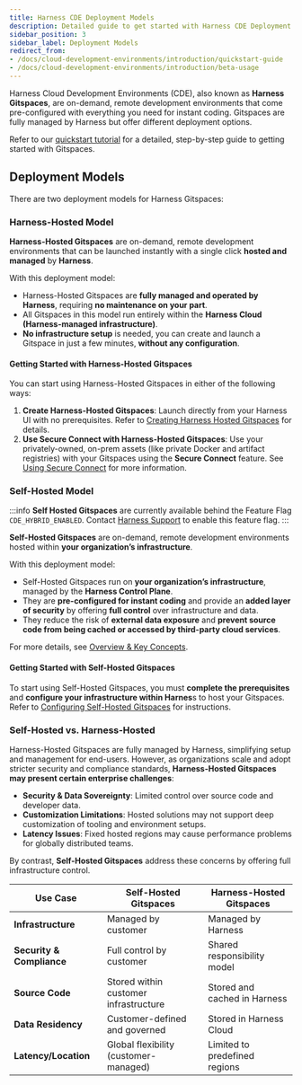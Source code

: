 ```yaml
---
title: Harness CDE Deployment Models
description: Detailed guide to get started with Harness CDE Deployment Models. 
sidebar_position: 3
sidebar_label: Deployment Models
redirect_from: 
- /docs/cloud-development-environments/introduction/quickstart-guide
- /docs/cloud-development-environments/introduction/beta-usage
---
```


Harness Cloud Development Environments (CDE), also known as **Harness Gitspaces**, are on-demand, remote development environments that come pre-configured with everything you need for instant coding. Gitspaces are fully managed by Harness but offer different deployment options.

Refer to our [quickstart tutorial](/docs/cloud-development-environments/introduction/quickstart-tutorial.md) for a detailed, step-by-step guide to getting started with Gitspaces.

## Deployment Models

There are two deployment models for Harness Gitspaces:

### Harness-Hosted Model

**Harness-Hosted Gitspaces** are on-demand, remote development environments that can be launched instantly with a single click **hosted and managed** by **Harness**. 

With this deployment model:

* Harness-Hosted Gitspaces are **fully managed and operated by Harness**, requiring **no maintenance on your part**.
* All Gitspaces in this model run entirely within the **Harness Cloud (Harness-managed infrastructure)**.
* **No infrastructure setup** is needed, you can create and launch a Gitspace in just a few minutes, **without any configuration**.

#### Getting Started with Harness-Hosted Gitspaces

You can start using Harness-Hosted Gitspaces in either of the following ways:

1. **Create Harness-Hosted Gitspaces**: Launch directly from your Harness UI with no prerequisites. Refer to [Creating Harness Hosted Gitspaces](/docs/cloud-development-environments/manage-gitspaces/create-gitspaces.md) for details.
2. **Use Secure Connect with Harness-Hosted Gitspaces**: Use your privately-owned, on-prem assets (like private Docker and artifact registries) with your Gitspaces using the **Secure Connect** feature. See [Using Secure Connect](/docs/cloud-development-environments/features-of-gitspaces/secure-connect.md) for more information.

### Self-Hosted Model

:::info
**Self Hosted Gitspaces** are currently available behind the Feature Flag ``CDE_HYBRID_ENABLED``. Contact [Harness Support](mailto:support@harness.io) to enable this feature flag.
:::

**Self-Hosted Gitspaces** are on-demand, remote development environments hosted within **your organization’s infrastructure**.

With this deployment model:

* Self-Hosted Gitspaces run on **your organization’s infrastructure**, managed by the **Harness Control Plane**.
* They are **pre-configured for instant coding** and provide an **added layer of security** by offering **full control** over infrastructure and data.
* They reduce the risk of **external data exposure** and **prevent source code from being cached or accessed by third-party cloud services**.

For more details, see [Overview & Key Concepts](/docs/cloud-development-environments/self-hosted-gitspaces/fundamentals.md).

#### Getting Started with Self-Hosted Gitspaces

To start using Self-Hosted Gitspaces, you must **complete the prerequisites** and **configure your infrastructure within Harnes**s to host your Gitspaces. Refer to [Configuring Self-Hosted Gitspaces](/docs/cloud-development-environments/self-hosted-gitspaces/steps) for instructions.

### Self-Hosted vs. Harness-Hosted

Harness-Hosted Gitspaces are fully managed by Harness, simplifying setup and management for end-users.
However, as organizations scale and adopt stricter security and compliance standards, **Harness-Hosted Gitspaces may present certain enterprise challenges**:

* **Security & Data Sovereignty**: Limited control over source code and developer data.
* **Customization Limitations**: Hosted solutions may not support deep customization of tooling and environment setups.
* **Latency Issues**: Fixed hosted regions may cause performance problems for globally distributed teams.

By contrast, **Self-Hosted Gitspaces** address these concerns by offering full infrastructure control.

| **Use Case**              | **Self-Hosted Gitspaces**             | **Harness-Hosted Gitspaces**  |
| ------------------------- | ------------------------------------- | ----------------------------- |
| **Infrastructure**        | Managed by customer                   | Managed by Harness            |
| **Security & Compliance** | Full control by customer              | Shared responsibility model   |
| **Source Code**           | Stored within customer infrastructure | Stored and cached in Harness  |
| **Data Residency**        | Customer-defined and governed         | Stored in Harness Cloud       |
| **Latency/Location**      | Global flexibility (customer-managed) | Limited to predefined regions |